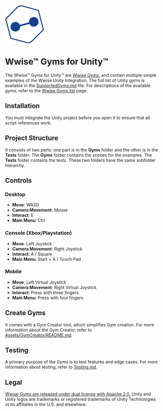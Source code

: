 ![Wwise Gyms for Unity](../Documentation/Images/Icons/Icon-128.png)
# Wwise&trade; Gyms for Unity&trade;

The Wwise&trade; Gyms for Unity&trade; are [Wwise Gyms](../README.md), and contain multiple simple examples of the Wwise Unity Integration. The full list of Unity gyms is available in the [SupportedGyms.md](SupportedGyms.md) file. For descriptions of the available gyms, refer to the [Wwise Gyms list](../Documentation/Gyms/README.md) page.

## Installation

You must integrate the Unity project before you open it to ensure that all script references work.

## Project Structure

It consists of two parts: one part is in the **Gyms** folder and the other is in the **Tests** folder. The **Gyms** folder contains the scenes for the examples. The **Tests** folder contains the tests. These two folders have the same subfolder hierarchy.


## Controls
### Desktop
- **Move**: WASD
- **Camera Movement**: Mouse
- **Interact**: E
- **Main Menu**: Ctrl
### Console (Xbox/Playstation)
- **Move**: Left Joystick
- **Camera Movement**: Right Joystick
- **Interact**: A / Square
- **Main Menu**: Start + A / Touch Pad
### Mobile
- **Move**: Left Virtual Joystick
- **Camera Movement**: Right Virtual Joystick
- **Interact**: Press with three fingers
- **Main Menu**: Press with four fingers

## Create Gyms

It comes with a Gym Creator tool, which simplifies Gym creation. For more information about the Gym Creator, refer to [Assets/GymCreator/README.md](Assets/GymCreator/README.md).

## Testing

A primary purpose of the Gyms is to test features and edge cases. For more information about testing, refer to [Testing.md](Testing.md).

## Legal

[Wwise Gyms are released under dual license with Apache 2.0.](../LICENSE)
Unity and Unity logos are trademarks or registered trademarks of Unity Technologies or its affiliates in the U.S. and elsewhere.

